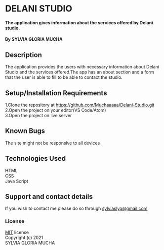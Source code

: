 # <b>DELANI STUDIO</b>
#### The application gives information about the services offered by Delani studio.
#### By SYLVIA GLORIA MUCHA

## <b>Description</b>
The application provides the users with necessary information about Delani Studio and the services offered.The app has an about section and a form that the user is able to fill to be able to contact the studio.

## <b>Setup/Installation Requirements</b>
1.Clone the repository at https://github.com/Muchaaaaa/Delani-Studio.git
<br>
2.Open the project on your editor(VS Code/Atom)
<br>
3.Open the project on live server

## <b>Known Bugs</b>
The site might not be responsive to all devices

## <b>Technologies Used</b>
HTML
<br>
CSS
<br>
Java Script

## <b>Support and contact details</b>
If you wish to contact me please do so through sylviaslyg@gmail.com

### <b>License</b>
[MIT](https://choosealicense.com/licenses/mit/) license
<br>
Copyright (c) 2021
<br>
SYLVIA GLORIA MUCHA
  